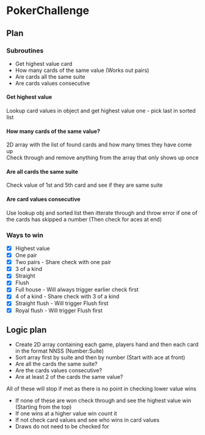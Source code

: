 # PokerChallenge

## Plan   
### Subroutines   
- Get highest value card
- How many cards of the same value (Works out pairs)
- Are cards all the same suite 
- Are cards values consecutive

#### Get highest value
Lookup card values in object and get highest value one - pick last in sorted list

#### How many cards of the same value?
2D array with the list of found cards and how many times they have come up  
Check through and remove anything from the array that only shows up once

#### Are all cards the same suite
Check value of 1st and 5th card and see if they are same suite

#### Are card values consecutive
Use lookup obj and sorted list then itterate through and throw error if one of the cards has skipped a number (Then check for aces at end)

### Ways to win
- [x] Highest value
- [x] One pair
- [x] Two pairs - Share check with one pair
- [x] 3 of a kind
- [x] Straight
- [x] Flush
- [x] Full house - Will always trigger earlier check first
- [x] 4 of a kind - Share check with 3 of a kind
- [x] Straight flush - Will trigger Flush first
- [x] Royal flush - Will trigger Flush first

## Logic plan   
- Create 2D array containing each game, players hand and then each card in the format NNSS (Number:Suite)
- Sort array first by suite and then by number (Start with ace at front)
- Are all the cards the same suite? 
- Are the cards values consecutive?
- Are at least 2 of the cards the same value?   

All of these will stop if met as there is no point in checking lower value wins   

- If none of these are won check through and see the highest value win (Starting from the top)
- If one wins at a higher value win count it 
- If not check card values and see who wins in card values
- Draws do not need to be checked for